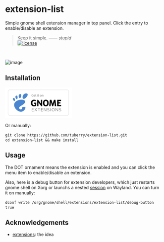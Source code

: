 # extension-list
Simple gnome shell extension manager in top panel. Click the entry to enable/disable an extension.
> Keep it simple. —— *stupid*<br>
[![license]](/LICENSE)
</br>

![image](https://user-images.githubusercontent.com/17917040/92874384-939c5c80-f43a-11ea-9e2a-887a113efaf2.png)

## Installation
[<img src="https://raw.githubusercontent.com/andyholmes/gnome-shell-extensions-badge/master/get-it-on-ego.svg?sanitize=true" alt="Get it on GNOME Extensions" height="100" align="middle">][EGO]

Or manually:
```shell
git clone https://github.com/tuberry/extension-list.git
cd extension-list && make install
```

## Usage
The DOT ornament means the extension is enabled and you can click the menu item to enable/disable an extension.

Also, here is a debug button for extension developers, which just restarts gnome shell on Xorg or launchs a nested [session](https://wiki.gnome.org/Projects/GnomeShell/Development) on Wayland. You can turn it on manually:
```shell
dconf write /org/gnome/shell/extensions/extension-list/debug-button true
```

## Acknowledgements
* [extensions](https://github.com/petres/gnome-shell-extension-extensions): the idea

[license]:https://img.shields.io/badge/license-GPLv3-green.svg
[EGO]:https://extensions.gnome.org/extension/3088/extension-list/
